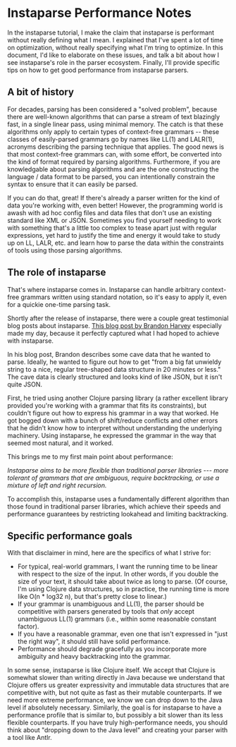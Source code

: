 # Instaparse Performance Notes

In the instaparse tutorial, I make the claim that instaparse is performant without really defining what I mean.  I explained that I've spent a lot of time on optimization, without really specifying what I'm tring to optimize.  In this document, I'd like to elaborate on these issues, and talk a bit about how I see instaparse's role in the parser ecosystem.  Finally, I'll provide specific tips on how to get good performance from instaparse parsers.

## A bit of history

For decades, parsing has been considered a "solved problem", because there are well-known algorithms that can parse a stream of text blazingly fast, in a single linear pass, using minimal memory.  The catch is that these algorithms only apply to certain types of context-free grammars -- these classes of easily-parsed grammars go by names like LL(1) and LALR(1), acronyms describing the parsing technique that applies.  The good news is that most context-free grammars can, with some effort, be converted into the kind of format required by parsing algorithms.  Furthermore, if you are knowledgable about parsing algorithms and are the one constructing the language / data format to be parsed, you can intentionally constrain the syntax to ensure that it can easily be parsed.

If you can do that, great!  If there's already a parser written for the kind of data you're working with, even better!  However, the programming world is awash with ad hoc config files and data files that don't use an existing standard like XML or JSON.  Sometimes you find yourself needing to work with something that's a little too complex to tease apart just with regular expressions, yet hard to justify the time and energy it would take to study up on LL, LALR, etc. and learn how to parse the data within the constraints of tools using those parsing algorithms.

## The role of instaparse

That's where instaparse comes in.  Instaparse can handle arbitrary context-free grammars written using standard notation, so it's easy to apply it, even for a quickie one-time parsing task.

Shortly after the release of instaparse, there were a couple great testimonial blog posts about instaparse.  [This blog post by Brandon Harvey](http://walkwithoutrhythm.net/blog/2013/05/16/instaparse-parsing-with-clojure-is-the-new-black/) especially made my day, because it perfectly captured what I had hoped to achieve with instaparse.  

In his blog post, Brandon describes some cave data that he wanted to parse.  Ideally, he wanted to figure out how to get "from a big fat unwieldy string to a nice, regular tree-shaped data structure in 20 minutes or less."  The cave data is clearly structured and looks kind of like JSON, but it isn't quite JSON.

First, he tried using another Clojure parsing library (a rather excellent library provided you're working with a grammar that fits its constraints), but couldn't figure out how to express his grammar in a way that worked.  He got bogged down with a bunch of shift/reduce conflicts and other errors  that he didn't know how to interpret without understanding the underlying machinery.  Using instaparse, he expressed the grammar in the way that seemed most natural, and it worked.

This brings me to my first main point about performance:

*Instaparse aims to be more flexible than traditional parser libraries --- more tolerant of grammars that are ambiguous, require backtracking, or use a mixture of left and right recursion.*

To accomplish this, instaparse uses a fundamentally different algorithm than those found in traditional parser libraries, which achieve their speeds and performance guarantees by restricting lookahead and limiting backtracking.

## Specific performance goals

With that disclaimer in mind, here are the specifics of what I strive for:

+ For typical, real-world grammars, I want the running time to be linear with respect to the size of the input.  In other words, if you double the size of your text, it should take about twice as long to parse.  (Of course, I'm using Clojure data structures, so in practice, the running time is more like O(n * log32 n), but that's pretty close to linear.)
+ If your grammar is unambiguous and LL(1), the parser should be competitive with parsers generated by tools that *only* accept unambiguous LL(1) grammars (i.e., within some reasonable constant factor).
+ If you have a reasonable grammar, even one that isn't expressed in "just the right way", it should still have solid performance.
+ Performance should degrade gracefully as you incorporate more ambiguity and heavy backtracking into the grammar.

In some sense, instaparse is like Clojure itself.  We accept that Clojure is somewhat slower than writing directly in Java because we understand that Clojure offers us greater expressivity and immutable data structures that are competitive with, but not quite as fast as their mutable counterparts.  If we need more extreme performance, we know we can drop down to the Java level if absolutely necessary.  Similarly, the goal is for instaparse to have a performance profile that is similar to, but possibly a bit slower than its less flexible counterparts.  If you have truly high-performance needs, you should think about "dropping down to the Java level" and creating your parser with a tool like Antlr.

